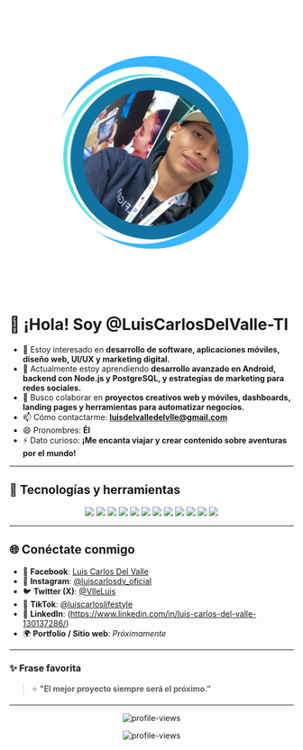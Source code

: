 <!-- Banner superior -->
<p align="center">
  <img src="https://github.com/LuisCarlosDelValle-TI/LuisCarlosDelValle-TI/raw/main/logo2.png" alt="Luis Carlos Del Valle" width="600" />
</p>

# 👋 ¡Hola! Soy @LuisCarlosDelValle-TI

- 👀 Estoy interesado en **desarrollo de software, aplicaciones móviles, diseño web, UI/UX y marketing digital.**  
- 🌱 Actualmente estoy aprendiendo **desarrollo avanzado en Android, backend con Node.js y PostgreSQL, y estrategias de marketing para redes sociales.**  
- 💞️ Busco colaborar en **proyectos creativos web y móviles, dashboards, landing pages y herramientas para automatizar negocios.**  
- 📫 Cómo contactarme: **[luisdelvalledelvlle@gmail.com](mailto:luisdelvalledelvlle@gmail.com)**  
- 😄 Pronombres: **Él**  
- ⚡ Dato curioso: **¡Me encanta viajar y crear contenido sobre aventuras por el mundo!**  

---

## 🚀 Tecnologías y herramientas

<p align="center">
  <img src="https://img.shields.io/badge/Java-007396?style=for-the-badge&logo=java&logoColor=white"/>
  <img src="https://img.shields.io/badge/JavaScript-F7DF1E?style=for-the-badge&logo=javascript&logoColor=black"/>
  <img src="https://img.shields.io/badge/Node.js-339933?style=for-the-badge&logo=node.js&logoColor=white"/>
  <img src="https://img.shields.io/badge/PostgreSQL-4169E1?style=for-the-badge&logo=postgresql&logoColor=white"/>
  <img src="https://img.shields.io/badge/HTML5-E34F26?style=for-the-badge&logo=html5&logoColor=white"/>
  <img src="https://img.shields.io/badge/CSS3-1572B6?style=for-the-badge&logo=css3&logoColor=white"/>
  <img src="https://img.shields.io/badge/Bootstrap-7952B3?style=for-the-badge&logo=bootstrap&logoColor=white"/>
  <img src="https://img.shields.io/badge/React-20232A?style=for-the-badge&logo=react&logoColor=61DAFB"/>
  <img src="https://img.shields.io/badge/Android-3DDC84?style=for-the-badge&logo=android&logoColor=white"/>
  <img src="https://img.shields.io/badge/Canva-00C4CC?style=for-the-badge&logo=canva&logoColor=white"/>
  <img src="https://img.shields.io/badge/Figma-F24E1E?style=for-the-badge&logo=figma&logoColor=white"/>
  <img src="https://img.shields.io/badge/GitHub-181717?style=for-the-badge&logo=github&logoColor=white"/>
</p>

---

## 🌐 Conéctate conmigo

- 💙 **Facebook**: [Luis Carlos Del Valle](https://www.facebook.com/LuisCarlosDelValle22/)
- 📸 **Instagram**: [@luiscarlosdv_oficial](https://www.instagram.com/luiscarlosdv_oficial/)
- 🐦 **Twitter (X)**: [@VlleLuis](https://x.com/VlleLuis)
- 🎥 **TikTok**: [@luiscarloslifestyle](https://www.tiktok.com/@luiscarloslifestyle)
- 💼 **LinkedIn**: (https://www.linkedin.com/in/luis-carlos-del-valle-130137286/)
- 🌍 **Portfolio / Sitio web**: *Próximamente*

---

### ✨ Frase favorita

> ⭐ **"El mejor proyecto siempre será el próximo."**

---

<p align="center">
  <img src="https://komarev.com/ghpvc/?username=LuisCarlosDelValle-TI&label=Visitas&color=0e75b6&style=flat" alt="profile-views" />
</p>

<p align="center">
  <img src="https://komarev.com/ghpvc/?username=LuisCarlosDelValle-TI&label=Visitas&color=0e75b6&style=flat" alt="profile-views" />
</p>
